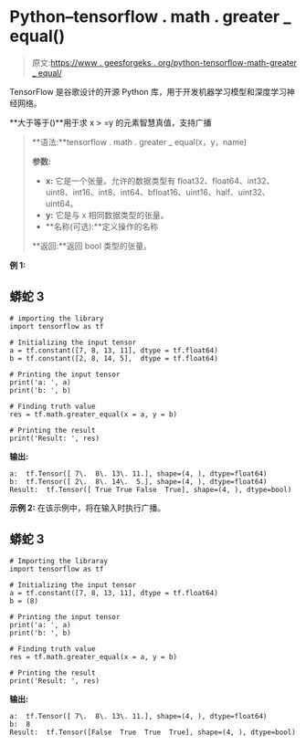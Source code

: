 # Python–tensorflow . math . greater _ equal()

> 原文:[https://www . geesforgeks . org/python-tensorflow-math-greater _ equal/](https://www.geeksforgeeks.org/python-tensorflow-math-greater_equal/)

TensorFlow 是谷歌设计的开源 Python 库，用于开发机器学习模型和深度学习神经网络。

**大于等于()**用于求 x > =y 的元素智慧真值，支持广播

> **语法:**tensorflow . math . greater _ equal(x，y，name)
> 
> **参数:**
> 
> *   **x:** 它是一个张量。允许的数据类型有 float32、float64、int32、uint8、int16、int8、int64、bfloat16、uint16、half、uint32、uint64。
> *   **y:** 它是与 x 相同数据类型的张量。
> *   **名称(可选):**定义操作的名称
> 
> **返回:**返回 bool 类型的张量。

**例 1:**

## 蟒蛇 3

```
# importing the library
import tensorflow as tf

# Initializing the input tensor
a = tf.constant([7, 8, 13, 11], dtype = tf.float64)
b = tf.constant([2, 8, 14, 5],  dtype = tf.float64)

# Printing the input tensor
print('a: ', a)
print('b: ', b)

# Finding truth value
res = tf.math.greater_equal(x = a, y = b)

# Printing the result
print('Result: ', res)
```

**输出:**

```
a:  tf.Tensor([ 7\.  8\. 13\. 11.], shape=(4, ), dtype=float64)
b:  tf.Tensor([ 2\.  8\. 14\.  5.], shape=(4, ), dtype=float64)
Result:  tf.Tensor([ True True False  True], shape=(4, ), dtype=bool)

```

**示例 2:** 在该示例中，将在输入时执行广播。

## 蟒蛇 3

```
# Importing the libraray
import tensorflow as tf

# Initializing the input tensor
a = tf.constant([7, 8, 13, 11], dtype = tf.float64)
b = (8)

# Printing the input tensor
print('a: ', a)
print('b: ', b)

# Finding truth value
res = tf.math.greater_equal(x = a, y = b)

# Printing the result
print('Result: ', res)
```

**输出:**

```
a:  tf.Tensor([ 7\.  8\. 13\. 11.], shape=(4, ), dtype=float64)
b:  8
Result:  tf.Tensor([False  True  True  True], shape=(4, ), dtype=bool)
```